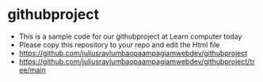 # githubproject
- This is a sample code for our githubproject at Learn computer today  
- Please copy this repository to your repo and edit the Html file
- https://github.com/juliusraylumbaopaampagiamwebdev/githubproject
- https://github.com/juliusraylumbaopaampagiamwebdev/githubproject/tree/main
